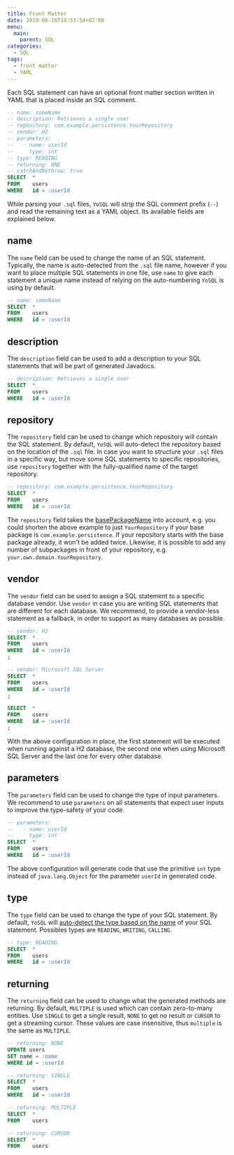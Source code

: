 ```yaml
---
title: Front Matter
date: 2019-06-16T18:53:54+02:00
menu:
  main:
    parent: SQL
categories:
  - SQL
tags:
  - front matter
  - YAML
---
```


Each SQL statement can have an optional front matter section written in YAML that is placed inside an SQL comment.

```sql
-- name: someName
-- description: Retrieves a single user
-- repository: com.example.persistence.YourRepository
-- vendor: H2
-- parameters:
--   - name: userId
--     type: int
-- type: READING
-- returning: ONE
-- catchAndRethrow: true
SELECT  *
FROM    users
WHERE   id = :userId
```

While parsing your `.sql` files, `YoSQL` will strip the SQL comment prefix (`--`) and read the remaining text as a YAML object. Its available fields are explained below.

## name

The `name` field can be used to change the name of an SQL statement. Typically, the name is auto-detected from the `.sql` file name, however if you want to place multiple SQL statements in one file, use `name` to give each statement a unique name instead of relying on the auto-numbering `YoSQL` is using by default.

```sql
-- name: someName
SELECT  *
FROM    users
WHERE   id = :userId
```

## description

The `description` field can be used to add a description to your SQL statements that will be part of generated Javadocs.

```sql
-- description: Retrieves a single user
SELECT  *
FROM    users
WHERE   id = :userId
```

## repository

The `repository` field can be used to change which repository will contain the SQL statement. By default, `YoSQL` will auto-detect the repository based on the location of the `.sql` file. In case you want to structure your `.sql` files in a specific way, but move some SQL statements to specific repositories, use `repository` together with the fully-qualified name of the target repository.

```sql
-- repository: com.example.persistence.YourRepository
SELECT  *
FROM    users
WHERE   id = :userId
```

The `repository` field takes the [basePackageName](/configuration/repositories/basepackagename/) into account, e.g. you could shorten the above example to just `YourRepository` if your base package is `com.example.persistence`. If your repository starts with the base package already, it won't be added twice. Likewise, it is possible to add any number of subpackages in front of your repository, e.g. `your.own.domain.YourRepository`.

## vendor

The `vendor` field can be used to assign a SQL statement to a specific database vendor. Use `vendor` in case you are writing SQL statements that are different for each database. We recommend, to provide a vendor-less statement as a fallback, in order to support as many databases as possible.

```sql
-- vendor: H2
SELECT  *
FROM    users
WHERE   id = :userId
;

-- vendor: Microsoft SQL Server
SELECT  *
FROM    users
WHERE   id = :userId
;

SELECT  *
FROM    users
WHERE   id = :userId
;
```

With the above configuration in place, the first statement will be executed when running against a H2 database, the second one when using Microsoft SQL Server and the last one for every other database.

## parameters

The `parameters` field can be used to change the type of input parameters. We recommend to use `parameters` on all statements that expect user inputs to improve the type-safety of your code.

```sql
-- parameters:
--   - name: userId
--     type: int
SELECT  *
FROM    users
WHERE   id = :userId
```

The above configuration will generate code that use the primitive `int` type instead of `java.lang.Object` for the parameter `userId` in generated code.

## type

The `type` field can be used to change the type of your SQL statement. By default, `YoSQL` will [auto-detect the type based on the name](../sql-files/) of your SQL statement. Possibles types are `READING`, `WRITING`, `CALLING`.

```sql
-- type: READING
SELECT  *
FROM    users
WHERE   id = :userId
```

## returning

The `returning` field can be used to change what the generated methods are returning. By default, `MULTIPLE` is used which can contain zero-to-many entities. Use `SINGLE` to get a single result, `NONE` to get no result or `CURSOR` to get a streaming cursor. These values are case insensitive, thus `multiple` is the same as `MULTIPLE`.

```sql
-- returning: NONE
UPDATE users
SET name = :name
WHERE id = :userId
```

```sql
-- returning: SINGLE
SELECT  *
FROM    users
WHERE   id = :userId
```

```sql
-- returning: MULTIPLE
SELECT  *
FROM    users
```

```sql
-- returning: CURSOR
SELECT  *
FROM    users
```
